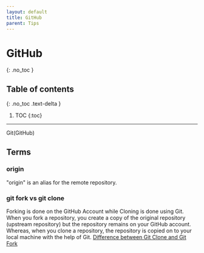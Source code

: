 ```yaml
---
layout: default
title: GitHub
parent: Tips 
---
```


# GitHub
{: .no_toc }

## Table of contents
{: .no_toc .text-delta }

1. TOC
{:toc}

---

Git(GitHub)

## Terms

### origin

"origin" is an alias for the remote repository.

### git fork vs git clone

Forking is done on the GitHub Account while Cloning is done using Git. When you fork a repository, you create a copy of the original repository (upstream repository) but the repository remains on your GitHub account. Whereas, when you clone a repository, the repository is copied on to your local machine with the help of Git.
[Difference between Git Clone and Git Fork](https://www.toolsqa.com/git/difference-between-git-clone-and-git-fork/)

